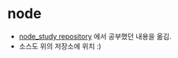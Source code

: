 # node
- [node_study repository](https://github.com/0eunee/node_study) 에서 공부했던 내용을 옮김.
- 소스도 위의 저장소에 위치 :)
